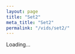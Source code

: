 ```yaml
---
layout: page
title: "Set2"
meta_title: "Set2"
permalink: "/vids/set2/"
---
```


<html>
<head>
<script>

function setCookie(cname,cvalue,exdays) {
    var d = new Date();
    d.setTime(d.getTime() + (exdays*24*60*60*1000));
    var expires = "expires=" + d.toGMTString();
    document.cookie = cname + "=" + cvalue + ";" + expires + ";path=/";
}

function getCookie(cname) {
    var name = cname + "=";
    var decodedCookie = decodeURIComponent(document.cookie);
    var ca = decodedCookie.split(';');
    for(var i = 0; i < ca.length; i++) {
        var c = ca[i];
        while (c.charAt(0) == ' ') {
            c = c.substring(1);
        }
        if (c.indexOf(name) == 0) {
            return c.substring(name.length, c.length);
        }
    }
    return "";
}

function checkCookie() {
    var vidchoice=getCookie("vid2");
    if (vidchoice==1){window.location.href = "https://ximera.osu.edu/calcvids/o/set2";}
    else if (vidchoice==2){window.location.href = "https://ximera.osu.edu/calcvids/q/set2";}
    else if (vidchoice==3){window.location.href = "https://ximera.osu.edu/calcvids/v/set2";}
    else if (vidchoice==4){window.location.href = "https://ximera.osu.edu/calcvids/c/set2";}
    else {
      var forwardchoice=Math.random();
      if (forwardchoice <= 0.25 ){
        setCookie("vid2", 1, 365);
        checkCookie();
        }
      else if (forwardchoice <= 0.5 ){
        setCookie("vid2", 2, 365);
        checkCookie();
        }
      else if (forwardchoice <= 0.75 ){
        setCookie("vid2", 3, 365);
        checkCookie();
        }
      else {
        setCookie("vid2", 4, 365);
        checkCookie();
        }
      }
}


</script>
</head>
<body onload="checkCookie()">
Loading...
</body>
</html>
